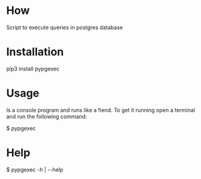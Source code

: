 # How
Script to execute queries in postgres database

# Installation

pip3 install pypgexec

# Usage

Is a console program and runs like a fiend. To get it running open a terminal and run the following command:

$ pypgexec

# Help

$ pypgexec -h | --help
